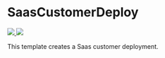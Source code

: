 # SaasCustomerDeploy

<a href="https://portal.azure.com/#create/Microsoft.Template/uri/https%3A%2F%2Fraw.github.com%2Fdjpericsson%2FAzureWebAppDeploy%2Ftemplates%2Fmaster%2Fazuredeploy.json" target="_blank">
    <img src="http://azuredeploy.net/deploybutton.png"/>
</a>

<a href="http://armviz.io/#/?load=https%3A%2F%2Fraw.githubusercontent.com%2Fdjpericsson%2FAzureWebAppDeploy%2Ftemplates%2Fmaster%2Fazuredeploy.json" target="_blank">
    <img src="http://armviz.io/visualizebutton.png"/>
</a>

This template creates a Saas customer deployment.
